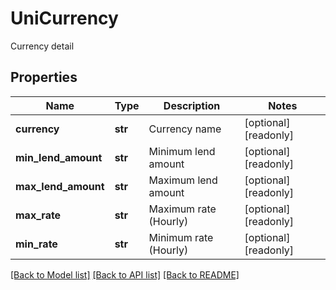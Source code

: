 # UniCurrency

Currency detail
## Properties
Name | Type | Description | Notes
------------ | ------------- | ------------- | -------------
**currency** | **str** | Currency name | [optional] [readonly] 
**min_lend_amount** | **str** | Minimum lend amount | [optional] [readonly] 
**max_lend_amount** | **str** | Maximum lend amount | [optional] [readonly] 
**max_rate** | **str** | Maximum rate (Hourly) | [optional] [readonly] 
**min_rate** | **str** | Minimum rate (Hourly) | [optional] [readonly] 

[[Back to Model list]](../README.md#documentation-for-models) [[Back to API list]](../README.md#documentation-for-api-endpoints) [[Back to README]](../README.md)


